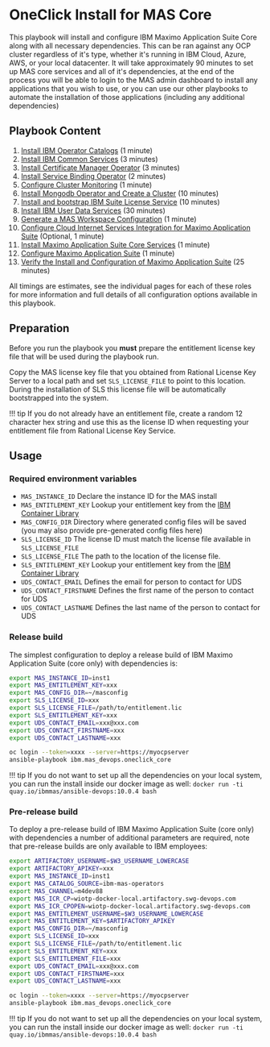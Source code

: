 # OneClick Install for MAS Core

This playbook will install and configure IBM Maximo Application Suite Core along with all necessary dependencies.  This can be ran against any OCP cluster regardless of it's type, whether it's running in IBM Cloud, Azure, AWS, or your local datacenter.  It will take approximately 90 minutes to set up MAS core services and all of it's dependencies, at the end of the process you will be able to login to the MAS admin dashboard to install any applications that you wish to use, or you can use our other playbooks to automate the installation of those applications (including any additional dependencies)

## Playbook Content
1. [Install IBM Operator Catalogs](../roles/ibm_catalogs.md) (1 minute)
2. [Install IBM Common Services](../roles/common_services.md) (3 minutes)
3. [Install Certificate Manager Operator](../roles/cert_manager.md) (3 minutes)
4. [Install Service Binding Operator](../roles/sbo.md) (2 minutes)
5. [Configure Cluster Monitoring](../roles/cluster_monitoring.md) (1 minute)
6. [Install Mongodb Operator and Create a Cluster](../roles/mongodb.md) (10 minutes)
7. [Install and bootstrap IBM Suite License Service](../roles/sls.md) (10 minutes)
8. [Install IBM User Data Services](../roles/uds.md) (30 minutes)
9. [Generate a MAS Workspace Configuration](../roles/gencfg_workspace.md) (1 minute)
10. [Configure Cloud Internet Services Integration for Maximo Application Suite](../roles/suite_dns.md) (Optional, 1 minute)
11. [Install Maximo Application Suite Core Services](../roles/suite_install.md) (1 minute)
12. [Configure Maximo Application Suite](../roles/suite_config.md) (1 minute)
13. [Verify the Install and Configuration of Maximo Application Suite](../roles/suite_verify.md) (25 minutes)

All timings are estimates, see the individual pages for each of these roles for more information and full details of all configuration options available in this playbook.

## Preparation
Before you run the playbook you **must** prepare the entitlement license key file that will be used during the playbook run.

Copy the MAS license key file that you obtained from Rational License Key Server to a local path and set `SLS_LICENSE_FILE` to point to this location.  During the installation of SLS this license file will be automatically bootstrapped into the system.

!!! tip
    If you do not already have an entitlement file, create a random 12 character hex string and use this as the license ID when requesting your entitlement file from Rational License Key Service.


## Usage

### Required environment variables

- `MAS_INSTANCE_ID` Declare the instance ID for the MAS install
- `MAS_ENTITLEMENT_KEY` Lookup your entitlement key from the [IBM Container Library](https://myibm.ibm.com/products-services/containerlibrary)
- `MAS_CONFIG_DIR` Directory where generated config files will be saved (you may also provide pre-generated config files here)
- `SLS_LICENSE_ID` The license ID must match the license file available in `SLS_LICENSE_FILE`
- `SLS_LICENSE_FILE` The path to the location of the license file.
- `SLS_ENTITLEMENT_KEY` Lookup your entitlement key from the [IBM Container Library](https://myibm.ibm.com/products-services/containerlibrary)
- `UDS_CONTACT_EMAIL` Defines the email for person to contact for UDS
- `UDS_CONTACT_FIRSTNAME` Defines the first name of the person to contact for UDS
- `UDS_CONTACT_LASTNAME` Defines the last name of the person to contact for UDS


### Release build
The simplest configuration to deploy a release build of IBM Maximo Application Suite (core only) with dependencies is:
```bash
export MAS_INSTANCE_ID=inst1
export MAS_ENTITLEMENT_KEY=xxx
export MAS_CONFIG_DIR=~/masconfig
export SLS_LICENSE_ID=xxx
export SLS_LICENSE_FILE=/path/to/entitlement.lic
export SLS_ENTITLEMENT_KEY=xxx
export UDS_CONTACT_EMAIL=xxx@xxx.com
export UDS_CONTACT_FIRSTNAME=xxx
export UDS_CONTACT_LASTNAME=xxx

oc login --token=xxxx --server=https://myocpserver
ansible-playbook ibm.mas_devops.oneclick_core
```

!!! tip
    If you do not want to set up all the dependencies on your local system, you can run the install inside our docker image as well: `docker run -ti quay.io/ibmmas/ansible-devops:10.0.4 bash`



### Pre-release build
To deploy a pre-release build of IBM Maximo Application Suite (core only) with dependencies a number of additional parameters are required, note that pre-release builds are only available to IBM employees:

```bash
export ARTIFACTORY_USERNAME=$W3_USERNAME_LOWERCASE
export ARTIFACTORY_APIKEY=xxx
export MAS_INSTANCE_ID=inst1
export MAS_CATALOG_SOURCE=ibm-mas-operators
export MAS_CHANNEL=m4dev88
export MAS_ICR_CP=wiotp-docker-local.artifactory.swg-devops.com
export MAS_ICR_CPOPEN=wiotp-docker-local.artifactory.swg-devops.com
export MAS_ENTITLEMENT_USERNAME=$W3_USERNAME_LOWERCASE
export MAS_ENTITLEMENT_KEY=$ARTIFACTORY_APIKEY
export MAS_CONFIG_DIR=~/masconfig
export SLS_LICENSE_ID=xxx
export SLS_LICENSE_FILE=/path/to/entitlement.lic
export SLS_ENTITLEMENT_KEY=xxx
export SLS_ENTITLEMENT_FILE=xxx
export UDS_CONTACT_EMAIL=xxx@xxx.com
export UDS_CONTACT_FIRSTNAME=xxx
export UDS_CONTACT_LASTNAME=xxx

oc login --token=xxxx --server=https://myocpserver
ansible-playbook ibm.mas_devops.oneclick_core
```

!!! tip
    If you do not want to set up all the dependencies on your local system, you can run the install inside our docker image as well: `docker run -ti quay.io/ibmmas/ansible-devops:10.0.4 bash`

